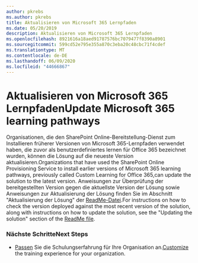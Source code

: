 ```yaml
---
author: pkrebs
ms.author: pkrebs
title: Aktualisieren von Microsoft 365 Lernpfaden
ms.date: 05/20/2019
description: Aktualisieren von Microsoft 365 Lernpfaden
ms.openlocfilehash: 8921616a18aed91787576bc7079477f8390a8901
ms.sourcegitcommit: 599cd52e795e355a870c3eba20c48cbc71f4cdef
ms.translationtype: MT
ms.contentlocale: de-DE
ms.lasthandoff: 06/09/2020
ms.locfileid: "44666867"
---
```

# <a name="update-microsoft-365-learning-pathways"></a><span data-ttu-id="7ec8a-103">Aktualisieren von Microsoft 365 Lernpfaden</span><span class="sxs-lookup"><span data-stu-id="7ec8a-103">Update Microsoft 365 learning pathways</span></span>

<span data-ttu-id="7ec8a-104">Organisationen, die den SharePoint Online-Bereitstellung-Dienst zum Installieren früherer Versionen von Microsoft 365-Lernpfaden verwendet haben, die zuvor als benutzerdefiniertes lernen für Office 365 bezeichnet wurden, können die Lösung auf die neueste Version aktualisieren.</span><span class="sxs-lookup"><span data-stu-id="7ec8a-104">Organizations that have used the SharePoint Online Provisioning Service to install earlier versions of Microsoft 365 learning pathways, previously called Custom Learning for Office 365,can update the solution to the latest version.</span></span> <span data-ttu-id="7ec8a-105">Anweisungen zur Überprüfung der bereitgestellten Version gegen die aktuellste Version der Lösung sowie Anweisungen zur Aktualisierung der Lösung finden Sie im Abschnitt "Aktualisierung der Lösung" der [ReadMe-Datei](https://github.com/pnp/custom-learning-office-365/blob/master/README.md).</span><span class="sxs-lookup"><span data-stu-id="7ec8a-105">For instructions on how to check the version deployed against the most recent version of the solution, along with instructions on how to update the solution, see the "Updating the solution" section of the [ReadMe file](https://github.com/pnp/custom-learning-office-365/blob/master/README.md).</span></span>   

### <a name="next-steps"></a><span data-ttu-id="7ec8a-106">Nächste Schritte</span><span class="sxs-lookup"><span data-stu-id="7ec8a-106">Next Steps</span></span>
- <span data-ttu-id="7ec8a-107">[Passen](custom_overview.md) Sie die Schulungserfahrung für Ihre Organisation an.</span><span class="sxs-lookup"><span data-stu-id="7ec8a-107">[Customize](custom_overview.md) the training experience for your organization.</span></span>


